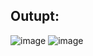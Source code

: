 ## Outupt:

![image](https://github.com/febin0x10/my-two-dice/assets/170128176/09d3128a-ba1a-4285-b0ce-5c3ed100acc9)
![image](https://github.com/febin0x10/my-two-dice/assets/170128176/0b1b93ba-bf93-4645-b37a-5785fdca3c4a)

